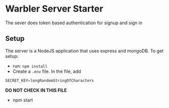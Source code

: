 # Warbler Server Starter

The sever does token based authentication for signup and sign in

## Setup

The server is a NodeJS application that uses express and mongoDB.  To get setup:

* run: `npm install`
* Create a `.env` file. In the file, add

```js
SECRET_KEY=longRandomStringOfCharacters
```
__DO NOT CHECK IN THIS FILE__

* npm start

